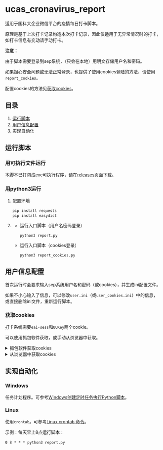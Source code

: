 # ucas_cronavirus_report

适用于国科大企业微信平台的疫情每日打卡脚本。

原理是基于上次打卡记录构造本次打卡记录，因此仅适用于无异常情况时的打卡，如打卡信息有变动请手动打卡。

**注意：**

由于脚本需要登录到sep系统，（只会在本地）用明文存储用户名和密码。

如果担心安全问题或无法正常登录，也提供了使用cookies登陆的方法，请使用`report_cookies`。

配置cookies的方法见[获取cookies](#获取cookies)。

## 目录

1. [运行脚本](#运行脚本)
2. [用户信息配置](#用户信息配置)
3. [实现自动化](#实现自动化)

## 运行脚本

### 用可执行文件运行

本脚本已打包成exe可执行程序，请在[releases](https://github.com/barryZZJ/ucas_cronavirus_report/releases)页面下载。

### 用python3运行
1. 配置环境

   ```
   pip install requests
   pip install easydict
   ```

2. - 运行入口脚本（用户名密码登录）

     ```
     python3 report.py
     ```

   - 运行入口脚本（cookies登录）

     ```
     python3 report_cookies.py
     ```

## 用户信息配置

首次运行时会要求输入sep系统用户名和密码（或cookies），并生成ini配置文件。

如果不小心输入了信息，可以修改`user.ini`（或`user_cookies.ini`）中的信息，或直接删除ini文件，重新运行脚本。

### 获取cookies

打卡系统需要`eai-sess`和`UUKey`两个cookie。

可以使用抓包软件获取，或手动从浏览器中获取。

<details>
    <summary>抓包软件获取cookies</summary>
    <ol>
        <li>安装抓包软件：我使用的是<a href='https://www.telerik.com/fiddler'>fiddler classic</a>，安装与使用教程请自行上网搜索，注意需要安装证书才能抓取https报文。</li>
        <li>
            <ul>
                <li>抓PC端的包：用浏览器打开https://app.ucas.ac.cn/uc/wap/login，抓取登录时的POST报文，既可获得两个cookie。如图：
                    <br>
                    <img alt='eai-sess' src='./README.assets/cookies_pc1.jpg'>
                    <br>
                    <img alt='UUKey' src='./README.assets/cookies_pc2.jpg'>
                </li>
                <li>抓手机端的包：参考<a href='https://www.cnblogs.com/mmz-tester/p/11125007.html'>这篇博客</a>分别配置好PC端和手机端后，在手机上点开国科大企业微信——A疫情防控，然后随便找一个域名是<code>app.ucas.ac.cn</code>的报文，就能看到所需的cookie了。如图：
                    <br>
                    <img alt='cookies_phone' src='./README.assets/cookies_phone.jpg'>
                </li>
            </ul>
        </li>
    </ol>
</details>

<details>
    <summary>从浏览器中获取cookies</summary>
    <p>使用浏览器打开<a href='https://app.ucas.ac.cn/uc/wap/login'>https://app.ucas.ac.cn/uc/wap/login</a>，登录后在开发者工具里找到cookie。</p>
    <p>以Chrome为例，按下F12后，Application——左侧找到Cookies下拉菜单——选择ucas的域名。如图：
        <br>
        <img alt='cookies_browser' src='./README.assets/cookies_browser.jpg'>
    </p>
</details>

## 实现自动化
### Windows
任务计划程序。可参考[Windows创建定时任务执行Python脚本](https://blog.csdn.net/u012849872/article/details/82719372)。

### Linux
使用`crontab`。可参考[Linux crontab 命令](https://www.runoob.com/linux/linux-comm-crontab.html)。

示例：每天早上8点运行脚本：

`0 8 * * * python3 report.py`
